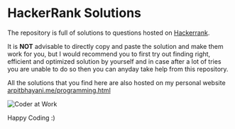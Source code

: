# HackerRank Solutions
The repository is full of solutions to questions hosted on [Hackerrank](https://www.hackerrank.com/).

It is **NOT** advisable to directly copy and paste the solution and make them work for you, but I would recommend you to first try out finding right, efficient and optimized solution by yourself and in case after a lot of tries you are unable to do so then you can anyday take help from this repository.

All the solutions that you find here are also hosted on my personal website [arpitbhayani.me/programming.html](http://arpitbhayani.me/programming.html)

![Coder at Work](https://cloud.githubusercontent.com/assets/4745789/21447248/0884e3b8-c8f8-11e6-8ce3-74ff6502cbca.gif)

Happy Coding :)




